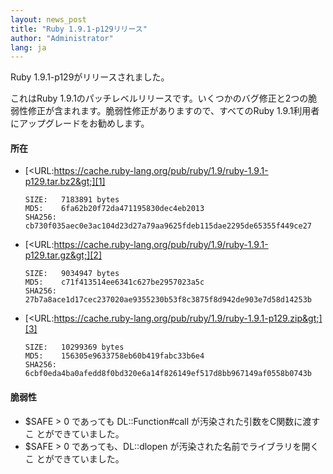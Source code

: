 ```yaml
---
layout: news_post
title: "Ruby 1.9.1-p129リリース"
author: "Administrator"
lang: ja
---
```


Ruby 1.9.1-p129がリリースされました。

これはRuby 1.9.1のパッチレベルリリースです。いくつかのバグ修正と2つの脆
弱性修正が含まれます。脆弱性修正がありますので、すべてのRuby 1.9.1利用者 にアップグレードをお勧めします。

#### 所在

* [&lt;URL:https://cache.ruby-lang.org/pub/ruby/1.9/ruby-1.9.1-p129.tar.bz2&gt;][1]

      SIZE:   7183891 bytes
      MD5:    6fa62b20f72da471195830dec4eb2013
      SHA256: cb730f035aec0e3ac104d23d27a79aa9625fdeb115dae2295de65355f449ce27

* [&lt;URL:https://cache.ruby-lang.org/pub/ruby/1.9/ruby-1.9.1-p129.tar.gz&gt;][2]

      SIZE:   9034947 bytes
      MD5:    c71f413514ee6341c627be2957023a5c
      SHA256: 27b7a8ace1d17cec237020ae9355230b53f8c3875f8d942de903e7d58d14253b

* [&lt;URL:https://cache.ruby-lang.org/pub/ruby/1.9/ruby-1.9.1-p129.zip&gt;][3]

      SIZE:   10299369 bytes
      MD5:    156305e9633758eb60b419fabc33b6e4
      SHA256: 6cbf0eda4ba0afedd8f0bd320e6a14f826149ef517d8bb967149af0558b0743b

#### 脆弱性

* $SAFE &gt; 0 であっても DL::Function#call が汚染された引数をC関数に渡すこ とができていました。
* $SAFE &gt; 0 であっても、DL::dlopen が汚染された名前でライブラリを開くこ とができていました。



[1]: https://cache.ruby-lang.org/pub/ruby/1.9/ruby-1.9.1-p129.tar.bz2
[2]: https://cache.ruby-lang.org/pub/ruby/1.9/ruby-1.9.1-p129.tar.gz
[3]: https://cache.ruby-lang.org/pub/ruby/1.9/ruby-1.9.1-p129.zip
